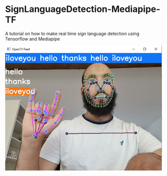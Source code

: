 # SignLanguageDetection-Mediapipe-TF
A tutorial on how to make real time sign language detection using Tensorflow and Mediapipe


![alt text](https://github.com/sohaiblaraba/SignLanguageDetection-Mediapipe-TF/blob/main/media/overview.png?raw=true)
